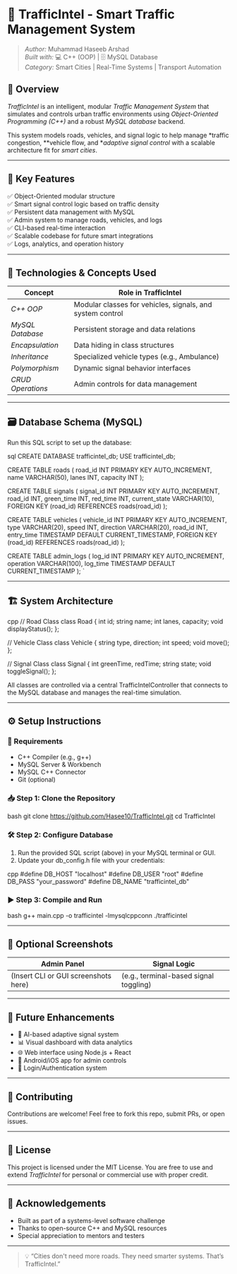# 🚦 TrafficIntel - Smart Traffic Management System

> *Author:* Muhammad Haseeb Arshad  
> *Built with:* 💻 C++ (OOP) | 🗄 MySQL Database  
> *Category:* Smart Cities | Real-Time Systems | Transport Automation

## 🌟 Overview

*TrafficIntel* is an intelligent, modular *Traffic Management System* that simulates and controls urban traffic environments using *Object-Oriented Programming (C++)* and a robust *MySQL database* backend.

This system models roads, vehicles, and signal logic to help manage *traffic congestion, **vehicle flow, and **adaptive signal control* with a scalable architecture fit for *smart cities*.

---

## 🎯 Key Features

✅ Object-Oriented modular structure  
✅ Smart signal control logic based on traffic density  
✅ Persistent data management with MySQL  
✅ Admin system to manage roads, vehicles, and logs  
✅ CLI-based real-time interaction  
✅ Scalable codebase for future smart integrations  
✅ Logs, analytics, and operation history

---

## 🧠 Technologies & Concepts Used

| Concept              | Role in TrafficIntel                                      |
|----------------------|------------------------------------------------------------|
| *C++ OOP*          | Modular classes for vehicles, signals, and system control |
| *MySQL Database*   | Persistent storage and data relations                     |
| *Encapsulation*    | Data hiding in class structures                           |
| *Inheritance*      | Specialized vehicle types (e.g., Ambulance)               |
| *Polymorphism*     | Dynamic signal behavior interfaces                        |
| *CRUD Operations*  | Admin controls for data management                        |

---

## 🗃 Database Schema (MySQL)

Run this SQL script to set up the database:

sql
CREATE DATABASE trafficintel_db;
USE trafficintel_db;

CREATE TABLE roads (
    road_id INT PRIMARY KEY AUTO_INCREMENT,
    name VARCHAR(50),
    lanes INT,
    capacity INT
);

CREATE TABLE signals (
    signal_id INT PRIMARY KEY AUTO_INCREMENT,
    road_id INT,
    green_time INT,
    red_time INT,
    current_state VARCHAR(10),
    FOREIGN KEY (road_id) REFERENCES roads(road_id)
);

CREATE TABLE vehicles (
    vehicle_id INT PRIMARY KEY AUTO_INCREMENT,
    type VARCHAR(20),
    speed INT,
    direction VARCHAR(20),
    road_id INT,
    entry_time TIMESTAMP DEFAULT CURRENT_TIMESTAMP,
    FOREIGN KEY (road_id) REFERENCES roads(road_id)
);

CREATE TABLE admin_logs (
    log_id INT PRIMARY KEY AUTO_INCREMENT,
    operation VARCHAR(100),
    log_time TIMESTAMP DEFAULT CURRENT_TIMESTAMP
);
`

---

## 🏗 System Architecture

cpp
// Road Class
class Road {
    int id;
    string name;
    int lanes, capacity;
    void displayStatus();
};

// Vehicle Class
class Vehicle {
    string type, direction;
    int speed;
    void move();
};

// Signal Class
class Signal {
    int greenTime, redTime;
    string state;
    void toggleSignal();
};


All classes are controlled via a central TrafficIntelController that connects to the MySQL database and manages the real-time simulation.

---

## ⚙ Setup Instructions

### 🧰 Requirements

* C++ Compiler (e.g., g++)
* MySQL Server & Workbench
* MySQL C++ Connector
* Git (optional)

### 📥 Step 1: Clone the Repository

bash
git clone https://github.com/Hasee10/TrafficIntel.git
cd TrafficIntel


### 🛠 Step 2: Configure Database

1. Run the provided SQL script (above) in your MySQL terminal or GUI.
2. Update your db_config.h file with your credentials:

cpp
#define DB_HOST "localhost"
#define DB_USER "root"
#define DB_PASS "your_password"
#define DB_NAME "trafficintel_db"


### ▶ Step 3: Compile and Run

bash
g++ main.cpp -o trafficintel -lmysqlcppconn
./trafficintel


---

## 📸 Optional Screenshots

| Admin Panel                            | Signal Logic                             |
| -------------------------------------- | ---------------------------------------- |
| (Insert CLI or GUI screenshots here) | (e.g., terminal-based signal toggling) |

---

## 🚀 Future Enhancements

* 🧠 AI-based adaptive signal system
* 📊 Visual dashboard with data analytics
* 🌐 Web interface using Node.js + React
* 📱 Android/iOS app for admin controls
* 🔐 Login/Authentication system

---

## 🤝 Contributing

Contributions are welcome! Feel free to fork this repo, submit PRs, or open issues.

---

## 📜 License

This project is licensed under the MIT License.
You are free to use and extend *TrafficIntel* for personal or commercial use with proper credit.

---

## 🙏 Acknowledgements

* Built as part of a systems-level software challenge
* Thanks to open-source C++ and MySQL resources
* Special appreciation to mentors and testers

---

> 💡 “Cities don't need more roads. They need smarter systems. That’s TrafficIntel.”
